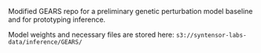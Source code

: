 Modified GEARS repo for a preliminary genetic perturbation model baseline and for prototyping inference.

Model weights and necessary files are stored here: `s3://syntensor-labs-data/inference/GEARS/`
